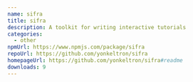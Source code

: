 ```yaml
---
name: sifra
title: sifra
description: A toolkit for writing interactive tutorials
categories:
  - other
npmUrl: https://www.npmjs.com/package/sifra
repoUrl: https://github.com/yonkeltron/sifra
homepageUrl: https://github.com/yonkeltron/sifra#readme
downloads: 9
---
```

